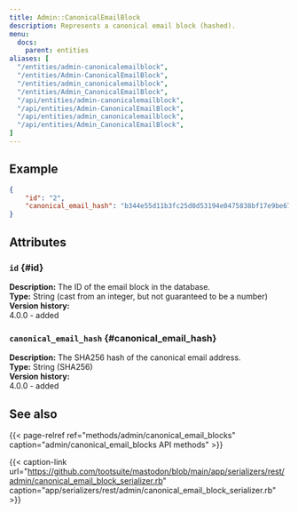 ```yaml
---
title: Admin::CanonicalEmailBlock
description: Represents a canonical email block (hashed).
menu:
  docs:
    parent: entities
aliases: [
  "/entities/admin-canonicalemailblock",
  "/entities/Admin-CanonicalEmailBlock",
  "/entities/admin_canonicalemailblock",
  "/entities/Admin_CanonicalEmailBlock",
  "/api/entities/admin-canonicalemailblock",
  "/api/entities/Admin-CanonicalEmailBlock",
  "/api/entities/admin_canonicalemailblock",
  "/api/entities/Admin_CanonicalEmailBlock",
]
---
```


## Example

```json
{
	"id": "2",
	"canonical_email_hash": "b344e55d11b3fc25d0d53194e0475838bf17e9be67ce3e6469956222d9a34f9c"
}
```

## Attributes

### `id` {#id}

**Description:** The ID of the email block in the database.\
**Type:** String (cast from an integer, but not guaranteed to be a number)\
**Version history:**\
4.0.0 - added

### `canonical_email_hash` {#canonical_email_hash}

**Description:** The SHA256 hash of the canonical email address.\
**Type:** String (SHA256)\
**Version history:**\
4.0.0 - added

## See also

{{< page-relref ref="methods/admin/canonical_email_blocks" caption="admin/canonical_email_blocks API methods" >}}

{{< caption-link url="https://github.com/tootsuite/mastodon/blob/main/app/serializers/rest/admin/canonical_email_block_serializer.rb" caption="app/serializers/rest/admin/canonical_email_block_serializer.rb" >}}